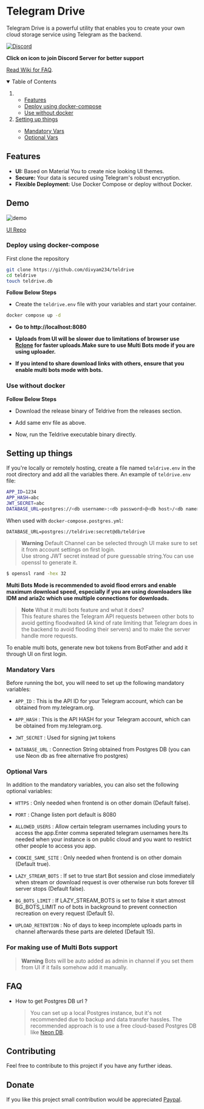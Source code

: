 # Telegram Drive

Telegram Drive is a powerful utility that enables you to create your own cloud storage service using Telegram as the backend.

[![Discord](https://img.shields.io/discord/1142377485737148479?label=discord&logo=discord&style=flat-square&logoColor=white)](https://discord.gg/J2gVAZnHfP)

**Click on icon to join Discord Server for better support**

[Read Wiki for FAQ](https://github.com/divyam234/teldrive/wiki).

<details open="open">
  <summary>Table of Contents</summary>
  <ol>
    <li>
      <ul>
      <li>
      <a href="#features">Features</a>
    </li>
        <li><a href="#deplo-using-docker-compose">Deploy using docker-compose</a></li>
       <li><a href="#use-without-docker">Use without docker</a></li>
      </ul>
    </li>
    <li><a href="#setting-up-things">Setting up things</a></li>
    <ul>
      <li><a href="#mandatory-vars">Mandatory Vars</a></li>
      <li><a href="#optional-vars">Optional Vars</a></li>
    </ul>
  </ol>
</details>

## Features

- **UI:** Based on Material You to create nice looking UI themes.
- **Secure:** Your data is secured using Telegram's robust encryption.
- **Flexible Deployment:** Use Docker Compose or deploy without Docker.

## Demo

![demo](./public/demo.png)

[UI Repo ](https://github.com/divyam234/teldrive-ui)

### Deploy using docker-compose

First clone the repository

```sh
git clone https://github.com/divyam234/teldrive
cd teldrive
touch teldrive.db
```

**Follow Below Steps**

- Create the `teldrive.env` file with your variables and start your container.

```sh
docker compose up -d
```

- **Go to http://localhost:8080**
- **Uploads from UI will be slower due to limitations of browser use [Rclone](https://github.com/divyam234/rclone) for faster uploads.Make sure to use Multi Bots mode if you are using uploader.**

- **If you intend to share download links with others, ensure that you enable multi bots mode with bots.**

### Use without docker

**Follow Below Steps**

- Download the release binary of Teldrive from the releases section.

- Add same env file as above.
- Now, run the Teldrive executable binary directly.

## Setting up things

If you're locally or remotely hosting, create a file named `teldrive.env` in the root directory and add all the variables there.
An example of `teldrive.env` file:

```sh
APP_ID=1234
APP_HASH=abc
JWT_SECRET=abc
DATABASE_URL=postgres://<db username>:<db password>@<db host>/<db name>

```
When used with `docker-compose.postgres.yml`:
```
DATABASE_URL=postgres://teldrive:secret@db/teldrive
```

> **Warning**
> Default Channel can be selected through UI make sure to set it from account settings on first login.<br>
> Use strong JWT secret instead of pure guessable string.You can use openssl to generate it.<br>

```bash
$ openssl rand -hex 32
```

**Multi Bots Mode is recommended to avoid flood errors and enable maximum download speed, especially if you are using downloaders like IDM and aria2c which use multiple connections for downloads.**

> **Note**
> What it multi bots feature and what it does? <br>
> This feature shares the Telegram API requests between other bots to avoid getting floodwaited (A kind of rate limiting that Telegram does in the backend to avoid flooding their servers) and to make the server handle more requests. <br>

To enable multi bots, generate new bot tokens from BotFather and add it through UI on first login.

### Mandatory Vars

Before running the bot, you will need to set up the following mandatory variables:

- `APP_ID` : This is the API ID for your Telegram account, which can be obtained from my.telegram.org.

- `APP_HASH` : This is the API HASH for your Telegram account, which can be obtained from my.telegram.org.

- `JWT_SECRET` : Used for signing jwt tokens

- `DATABASE_URL` : Connection String obtained from Postgres DB (you can use Neon db as free alternative fro postgres)

### Optional Vars

In addition to the mandatory variables, you can also set the following optional variables:

- `HTTPS` : Only needed when frontend is on other domain (Default false).

- `PORT` : Change listen port default is 8080

- `ALLOWED_USERS` : Allow certain telegram usernames including yours to access the app.Enter comma seperated telegram usernames here.Its needed when your instance is on public cloud and you want to restrict other people to access you app.

- `COOKIE_SAME_SITE` : Only needed when frontend is on other domain (Default true).

- `LAZY_STREAM_BOTS` : If set to true start Bot session and close immediately when stream or download request is over otherwise run bots forever till server stops (Default false).

- `BG_BOTS_LIMIT` : If LAZY_STREAM_BOTS is set to false it start atmost BG_BOTS_LIMIT no of bots in background to prevent connection recreation on every request (Default 5).

- `UPLOAD_RETENTION` : No of days to keep incomplete uploads parts in channel afterwards these parts are deleted (Default 15).

### For making use of Multi Bots support

> **Warning**
> Bots will be auto added as admin in channel if you set them from UI if it fails somehow add it manually.

## FAQ

- How to get Postgres DB url ?
  > You can set up a local Postgres instance, but it's not recommended due to backup and data transfer hassles. The recommended approach is to use a free cloud-based Postgres DB like [Neon DB](https://neon.tech/).

## Contributing

Feel free to contribute to this project if you have any further ideas.

## Donate

If you like this project small contribution would be appreciated [Paypal](https://paypal.me/redux234).
